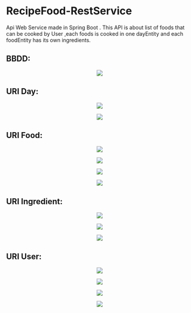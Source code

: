 # RecipeFood-RestService
Api Web Service made in Spring Boot . This API is about list of foods that can be cooked by User ,each foods is cooked in one dayEntity and each foodEntity has its own ingredients.

BBDD:
--------
<p align="center">
	<img src="https://github.com/Yei-Linux/RecipeFood-SpringBoot/blob/master/imgs/bdRecipeFood.PNG">
</p>

URI Day:
--------

<p align="center">
	<img src="https://github.com/Yei-Linux/RecipeFood-SpringBoot/blob/master/imgs/docday.PNG">
</p>

<p align="center">
	<img src="https://github.com/Yei-Linux/RecipeFood-SpringBoot/blob/master/imgs/dayEntities.PNG">
</p>

URI Food:
--------

<p align="center">
	<img src="https://github.com/Yei-Linux/RecipeFood-SpringBoot/blob/master/imgs/docfood.PNG">
</p>

<p align="center">
	<img src="https://github.com/Yei-Linux/RecipeFood-SpringBoot/blob/master/imgs/foods1.PNG">
</p>

<p align="center">
	<img src="https://github.com/Yei-Linux/RecipeFood-SpringBoot/blob/master/imgs/foods2.PNG">
</p>

<p align="center">
	<img src="https://github.com/Yei-Linux/RecipeFood-SpringBoot/blob/master/imgs/foodsdetalle.PNG">
</p>

URI Ingredient:
--------

<p align="center">
	<img src="https://github.com/Yei-Linux/RecipeFood-SpringBoot/blob/master/imgs/docingredient.PNG">
</p>

<p align="center">
	<img src="https://github.com/Yei-Linux/RecipeFood-SpringBoot/blob/master/imgs/ingredients1.PNG">
</p>

<p align="center">
	<img src="https://github.com/Yei-Linux/RecipeFood-SpringBoot/blob/master/imgs/ingredients2.PNG">
</p>

URI User:
--------

<p align="center">
	<img src="https://github.com/Yei-Linux/RecipeFood-SpringBoot/blob/master/imgs/docuser.PNG">
</p>

<p align="center">
	<img src="https://github.com/Yei-Linux/RecipeFood-SpringBoot/blob/master/imgs/usuarios1.PNG">
</p>

<p align="center">
	<img src="https://github.com/Yei-Linux/RecipeFood-SpringBoot/blob/master/imgs/usuarios2.PNG">
</p>

<p align="center">
	<img src="https://github.com/Yei-Linux/RecipeFood-SpringBoot/blob/master/imgs/usuariosdetalle.PNG">
</p>
